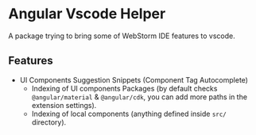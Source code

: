 # Angular Vscode Helper

A package trying to bring some of WebStorm IDE features to vscode.

## Features
- UI Components Suggestion Snippets (Component Tag Autocomplete)
  - Indexing of UI components Packages (by default checks `@angular/material` & `@angular/cdk`, you can add more paths in the extension settings).
  - Indexing of local components (anything defined inside `src/` directory).
